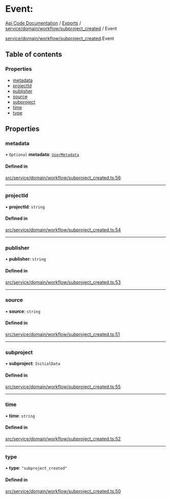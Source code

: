 # Event: 
 
[Api Code Documentation](../README.md) / [Exports](../modules.md) / [service/domain/workflow/subproject\_created](../modules/service_domain_workflow_subproject_created.md) / Event

[service/domain/workflow/subproject_created](../modules/service_domain_workflow_subproject_created.md).Event

## Table of contents

### Properties

- [metadata](service_domain_workflow_subproject_created.Event.md#metadata)
- [projectId](service_domain_workflow_subproject_created.Event.md#projectid)
- [publisher](service_domain_workflow_subproject_created.Event.md#publisher)
- [source](service_domain_workflow_subproject_created.Event.md#source)
- [subproject](service_domain_workflow_subproject_created.Event.md#subproject)
- [time](service_domain_workflow_subproject_created.Event.md#time)
- [type](service_domain_workflow_subproject_created.Event.md#type)

## Properties

### metadata

• `Optional` **metadata**: [`UserMetadata`](../modules/service_domain_metadata.md#usermetadata)

#### Defined in

[src/service/domain/workflow/subproject_created.ts:56](https://github.com/openkfw/TruBudget/blob/aca360d/api/src/service/domain/workflow/subproject_created.ts#L56)

___

### projectId

• **projectId**: `string`

#### Defined in

[src/service/domain/workflow/subproject_created.ts:54](https://github.com/openkfw/TruBudget/blob/aca360d/api/src/service/domain/workflow/subproject_created.ts#L54)

___

### publisher

• **publisher**: `string`

#### Defined in

[src/service/domain/workflow/subproject_created.ts:53](https://github.com/openkfw/TruBudget/blob/aca360d/api/src/service/domain/workflow/subproject_created.ts#L53)

___

### source

• **source**: `string`

#### Defined in

[src/service/domain/workflow/subproject_created.ts:51](https://github.com/openkfw/TruBudget/blob/aca360d/api/src/service/domain/workflow/subproject_created.ts#L51)

___

### subproject

• **subproject**: `InitialData`

#### Defined in

[src/service/domain/workflow/subproject_created.ts:55](https://github.com/openkfw/TruBudget/blob/aca360d/api/src/service/domain/workflow/subproject_created.ts#L55)

___

### time

• **time**: `string`

#### Defined in

[src/service/domain/workflow/subproject_created.ts:52](https://github.com/openkfw/TruBudget/blob/aca360d/api/src/service/domain/workflow/subproject_created.ts#L52)

___

### type

• **type**: ``"subproject_created"``

#### Defined in

[src/service/domain/workflow/subproject_created.ts:50](https://github.com/openkfw/TruBudget/blob/aca360d/api/src/service/domain/workflow/subproject_created.ts#L50)
